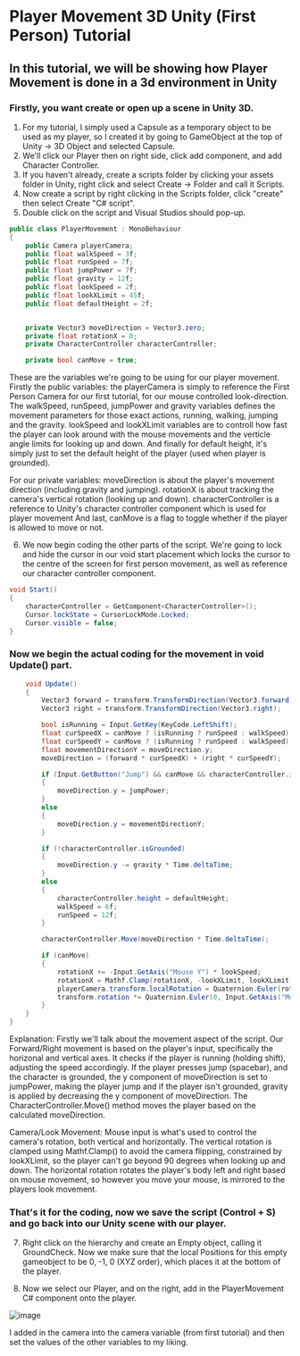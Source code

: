 # Player Movement 3D Unity (First Person) Tutorial
## In this tutorial, we will be showing how Player Movement is done in a 3d environment in Unity

### Firstly, you want create or open up a scene in Unity 3D.

1. For my tutorial, I simply used a Capsule as a temporary object to be used as my player, so I created it by going to GameObject at the top of Unity -> 3D Object and selected Capsule.
2. We'll click our Player then on right side, click add component, and add Character Controller.
3. If you haven't already, create a scripts folder by clicking your assets folder in Unity, right click and select Create -> Folder and call it Scripts.
4. Now create a script by right clicking in the Scripts folder, click "create" then select Create "C# script".
5. Double click on the script and Visual Studios should pop-up. 
```.cs
public class PlayerMovement : MonoBehaviour
{
    public Camera playerCamera;
    public float walkSpeed = 3f;
    public float runSpeed = 7f;
    public float jumpPower = 7f;
    public float gravity = 12f;
    public float lookSpeed = 2f;
    public float lookXLimit = 45f;
    public float defaultHeight = 2f;


    private Vector3 moveDirection = Vector3.zero;
    private float rotationX = 0;
    private CharacterController characterController;

    private bool canMove = true;
```
These are the variables we're going to be using for our player movement. Firstly the public variables: the playerCamera is simply to reference the First Person Camera for our first tutorial, for our mouse controlled look-direction. The walkSpeed, runSpeed, jumpPower and gravity variables defines the movement parameters for those exact actions, running, walking, jumping and the gravity. lookSpeed and lookXLimit variables are to controll how fast the player can look around with the mouse movements and the verticle angle limits for looking up and down. And finally for default height, it's simply just to set the default height of the player (used when player is grounded).

For our private variables: moveDirection is about the player's movement direction (including gravity and jumping). rotationX is about tracking the camera's vertical rotation (looking up and down). characterController is a reference to Unity's character controller component which is used for player movement And last, canMove is a flag to toggle whether if the player is allowed to move or not.

6. We now begin coding the other parts of the script. We're going to lock and hide the cursor in our void start placement which locks the cursor to the centre of the screen for first person movement, as well as reference our character controller component. 
```.cs
void Start()
{
    characterController = GetComponent<CharacterController>();
    Cursor.lockState = CursorLockMode.Locked;
    Cursor.visible = false;
}
```
### Now we begin the actual coding for the movement in void Update() part.
```.cs
    void Update()
    {
        Vector3 forward = transform.TransformDirection(Vector3.forward);
        Vector3 right = transform.TransformDirection(Vector3.right);

        bool isRunning = Input.GetKey(KeyCode.LeftShift);
        float curSpeedX = canMove ? (isRunning ? runSpeed : walkSpeed) * Input.GetAxis("Vertical") : 0;
        float curSpeedY = canMove ? (isRunning ? runSpeed : walkSpeed) * Input.GetAxis("Horizontal") : 0;
        float movementDirectionY = moveDirection.y;
        moveDirection = (forward * curSpeedX) + (right * curSpeedY);

        if (Input.GetButton("Jump") && canMove && characterController.isGrounded)
        {
            moveDirection.y = jumpPower;
        }
        else
        {
            moveDirection.y = movementDirectionY;
        }

        if (!characterController.isGrounded)
        {
            moveDirection.y -= gravity * Time.deltaTime;
        }
        else
        {
            characterController.height = defaultHeight;
            walkSpeed = 6f;
            runSpeed = 12f;
        }

        characterController.Move(moveDirection * Time.deltaTime);

        if (canMove)
        {
            rotationX += -Input.GetAxis("Mouse Y") * lookSpeed;
            rotationX = Mathf.Clamp(rotationX, -lookXLimit, lookXLimit);
            playerCamera.transform.localRotation = Quaternion.Euler(rotationX, 0, 0);
            transform.rotation *= Quaternion.Euler(0, Input.GetAxis("Mouse X") * lookSpeed, 0);
        }
    }
}
```
Explanation: 
Firstly we'll talk about the movement aspect of the script. Our Forward/Right movement is based on the player's input, specifically the horizonal and vertical axes. It checks if the player is running (holding shift), adjusting the speed accordingly. If the player presses jump (spacebar), and the character is grounded, the y component of moveDirection is set to jumpPower, making the player jump and if the player isn't grounded, gravity is applied by decreasing the y component of moveDirection. The CharacterController.Move() method moves the player based on the calculated moveDirection. 

Camera/Look Movement: Mouse input is what's used to control the camera's rotation, both vertical and horizontally. The vertical rotation is clamped using Mathf.Clamp() to avoid the camera flipping, constrained by lookXLimit, so the player can't go beyond 90 degrees when looking up and down. The horizontal rotation rotates the player's body left and right based on mouse movement, so however you move your mouse, is mirrored to the players look movement.

### That's it for the coding, now we save the script (Control + S) and go back into our Unity scene with our player.

7. Right click on the hierarchy and create an Empty object, calling it GroundCheck. Now we make sure that the local Positions for this empty gameobject to be 0, -1, 0 (XYZ order), which places it at the bottom of the player.

8. Now we select our Player, and on the right, add in the PlayerMovement C# component onto the player.

![image](https://github.com/user-attachments/assets/b5fd68cc-b25b-47cd-96b8-b9485d2c5fa5)

I added in the camera into the camera variable (from first tutorial) and then set the values of the other variables to my liking.
